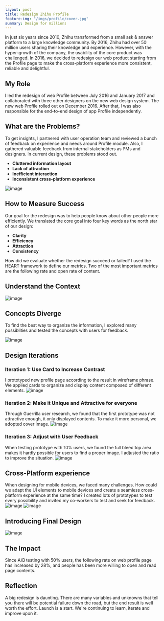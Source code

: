 ```yaml
---
layout: post
title: Redesign Zhihu Profile
feature-img: "/imgs/profile/cover.jpg"
summary: Design for millions
---
```


In just six years since 2010, Zhihu transformed from a small ask & answer platform to a large knowledge community. By 2016, Zhihu had over 50 million users sharing their knowledge and experience. However, with the hyper-growth of the company, the usability of the core product was challenged. In 2016, we decided to redesign our web product starting from the Profile page to make the cross-platform experience more consistent, reliable and delightful.

## My Role
I led the redesign of web Profile between July 2016 and January 2017 and collaborated with three other designers on the new web design system. The new web Profile rolled out on December 2016. After that, I was also responsible for the end-to-end design of app Profile independently.

## What are the Problems?
To get insights, I partnered with user operation team and reviewed a bunch of feedback on experience and needs around Profile module. Also, I gathered valuable feedback from internal stakeholders as PMs and designers. In current design, these problems stood out.
- **Cluttered information layout**
- **Lack of attraction**
- **Inefficient interaction**
- **Inconsistent cross-platform experience**

![image](/imgs/profile/old_design.jpg)

## How to Measure Success
Our goal for the redesign was to help people know about other people more efficiently. We translated the core goal into four key words as the north star of our design:
- **Clarity**
- **Efficiency**
- **Attraction**
- **Consistency**

How did we evaluate whether the redesign succeed or failed? I used the HEART framework to define our metrics. Two of the most important metrics are the following rate and open rate of content.

## Understand the Context
![image](/imgs/profile/old_structure.jpg)

## Concepts Diverge
To find the best way to organize the information, I explored many possiblities and tested the concepts with users for feedback.

![image](/imgs/profile/wireframe.jpg)

## Design Iterations
### Iteration 1: Use Card to Increase Contrast
I prototyped new profile page according to the result in  wireframe phrase. We applied cards to organize and display content composed of different elements.
![image](/imgs/profile/iteration1.jpg)

### Iteration 2: Make it Unique and Attractive for everyone
Through Guerrilla user research, we found that the first prototype was not attractive enough, it only displayed contents. To make it more personal, we adopted cover image.
![image](/imgs/profile/iteration2.jpg)

### Iteration 3: Adjust with User Feedback
When testing prototype with 10% users,  we found the full bleed top area makes it hardly possible for users to find a proper image. I adjusted the ratio to improve the situation.
![image](/imgs/profile/iteration3.jpg)

## Cross-Platform experience
When designing for mobile devices, we faced many challenges. How could we adapt the UI elements to mobile devices and create a seamless cross-platform experience at the same time? I created lots of prototypes to test every possibility and invited my co-workers to test and seek for feedback.
![image](/imgs/profile/mobile_wireframe.jpg)
![image](/imgs/profile/mobile_iteration.jpg)

## Introducing Final Design
![image](/imgs/profile/final_design.jpg)

## The Impact
Since A/B testing with 50% users, the following rate on web profile page has increased by 28%, and people has been more willing to open and read page contents.

## Reflection
A big redesign is daunting. There are many variables and unknowns that tell you there will be potential failure down the road, but the end result is well worth the effort. Launch is a start. We're continuing to learn, iterate and improve upon it.
